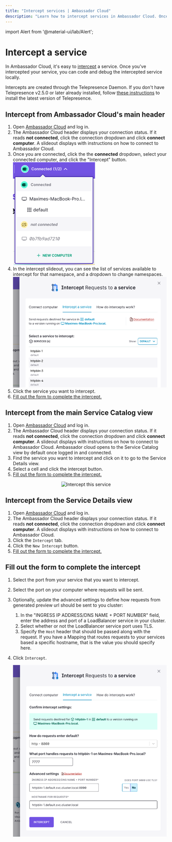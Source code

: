 ```yaml
---
title: "Intercept services | Ambassador Cloud"
description: "Learn how to intercept services in Ambassador Cloud. Once you have created an intercept, you can code and debug the intercepted service locally."
---
```

import Alert from '@material-ui/lab/Alert';

# Intercept a service

In Ambassador Cloud, it's easy to [intercept](/docs/telepresence/latest/concepts/intercepts/) a service. Once you've intercepted your service, you can code and debug the intercepted service locally.

Intercepts are created through the Telepresence Daemon. If you don't have Telepresence v2.5.0 or later already installed, follow [these instructions](/docs/telepresence/latest/install/) to install the latest version of Telepresence.

## Intercept from Ambassador Cloud's main header

1. Open [Ambassador Cloud](https://app.getambassador.io/) and log in.
1. The Ambassador Cloud header displays your connection status. If it reads **not connected**, click the connection dropdown and click **connect computer**.
   A slideout displays with instructions on how to connect to Ambassador Cloud.
1. Once you are connected, click the the **connected** dropdown, select your connected computer, and click the "Intercept" button.
   ![Connected computer view's Intercept button](../../images/connected-view-intercept-button.png)
1. In the intercept slideout, you can see the list of services available to intercept for that namespace, and a dropdown to change namespaces.
   ![Intercept Slideout](../../images/intercept-slideout-service-list.png)
1. Click the service you want to intercept.
1. [Fill out the form to complete the intercept.](#fill-out-the-form-to-complete-the-intercept)

## Intercept from the main Service Catalog view

1. Open [Ambassador Cloud](https://app.getambassador.io/) and log in.
1. The Ambassador Cloud header displays your connection status. If it reads **not connected**, click the connection dropdown and click **connect computer**.
   A slideout displays with instructions on how to connect to Ambassador Cloud.
   Ambassador cloud opens to the Service Catalog view by default once logged in and connected.
1. Find the service you want to intercept and click on it to go to the Service Details view.
1. Select a cell and click the intercept button.
1. [Fill out the form to complete the intercept.](#fill-out-the-form-to-complete-the-intercept)

<p align="center">
   <img width="300" alt="Intercept this service" src="../../../images/intercept-this-service.png" />
</p>

## Intercept from the Service Details view

1. Open [Ambassador Cloud](https://app.getambassador.io/) and log in.
1. The Ambassador Cloud header displays your connection status. If it reads **not connected**, click the connection dropdown and click **connect computer**.
   A slideout displays with instructions on how to connect to Ambassador Cloud.
1. Click the `Intercept` tab.
1. Click the `New Intercept` button.
1. [Fill out the form to complete the intercept.](#fill-out-the-form-to-complete-the-intercept)

## Fill out the form to complete the intercept

1. Select the port from your service that you want to intercept.
1. Select the port on your computer where requests will be sent.
1. Optionally, update the advanced settings to define how requests from generated preview url should be sent to you cluster:
   1. In the "INGRESS IP ADDRESS/DNS NAME + PORT NUMBER" field, enter the address and port of a LoadBalancer service in your cluster.
   1. Select whether or not the LoadBalancer service port uses TLS.
   1. Specify the `Host` header that should be passed along with the request. If you have a Mapping that routes requests to your services based a specific hostname, that is the value you should specify here.
1. Click `Intercept`.

   ![Intercept settings form](../../images/intercept-slideout-settings-confirmation.png)
